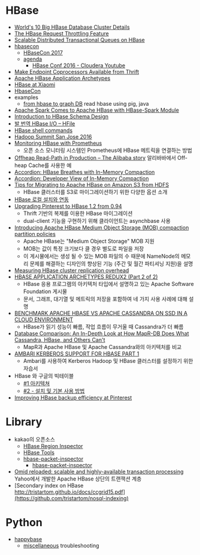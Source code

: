 HBase
=====
* [World's 10 Big HBase Database Cluster Details](http://blog.bizosys.com/2014/05/worlds-10-big-hbase-database-cluster.html)
* [The HBase Request Throttling Feature](https://blogs.apache.org/hbase/entry/the_hbase_request_throttling_feature)
* [Scalable Distributed Transactional Queues on HBase](http://blog.cask.co/2015/05/scalable-distributed-transactional-queues/)
* [hbasecon](http://hbasecon.com/)
  * [HBaseCon 2017](https://easychair.org/cfp/hbasecon2017)
  * [agenda](http://www.hbasecon.com/#agenda)
    * [HBase Conf 2016 - Cloudera Youtube](https://www.youtube.com/playlist?list=PLe-h9HrA9qfDVOeNh1l_T5HvwvkO9raWy)
* [Make Endpoint Coprocessors Available from Thrift](https://issues.apache.org/jira/browse/HBASE-5600)
* [Apache HBase Application Archetypes](http://www.slideshare.net/cloudera/141120-hbasearchetypesstratahw142)
* [HBase at Xiaomi](http://www.slideshare.net/HBaseCon/features-session-4)
* [HbaseCon](http://www.slideshare.net/HBaseCon)
* examples
  * [from hbase to graph DB](https://gist.github.com/hyunjun/55f83bfd91e2b1e24f46) read hbase using pig, java
* [Apache Spark Comes to Apache HBase with HBase-Spark Module](http://blog.cloudera.com/blog/2015/08/apache-spark-comes-to-apache-hbase-with-hbase-spark-module/?elq=b8eb31d395f14250a2c264604a98ed0e&elqCampaignId=987&elqaid=2217&elqat=1&elqTrackId=8472a26fbfcb4511b1a86953234a7bed)
* [Introduction to HBase Schema Design](http://0b4af6cdc2f0c5998459-c0245c5c937c5dedcca3f1764ecc9b2f.r43.cf2.rackcdn.com/9353-login1210_khurana.pdf)
* [발 번역 HBase I/O – HFile](https://charsyam.wordpress.com/2012/07/01/발-번역-hbase-io-hfile/)
* [HBase shell commands](https://learnhbase.wordpress.com/2013/03/02/hbase-shell-commands/)
* [Hadoop Summit San Jose 2016](https://www.youtube.com/playlist?list=PLKnYDs_-dq16K1NH83Bke2dGGUO3YKZ5b)
* [Monitoring HBase with Prometheus](https://blog.godatadriven.com/hbase-prometheus-monitoring)
  * 오픈 소스 모니터링 시스템인 Prometheus에 HBase 메트릭을 연결하는 방법
* [Offheap Read-Path in Production – The Alibaba story](http://blog.cloudera.com/blog/2017/03/offheap-read-path-in-production-the-alibaba-story/) 알리바바에서 Off-heap Cache를 사용한 예
* [Accordion: HBase Breathes with In-Memory Compaction](https://blogs.apache.org/hbase/entry/accordion-hbase-breathes-with-in)
* [Accordion: Developer View of In-Memory Compaction](https://blogs.apache.org/hbase/entry/accordion-developer-view-of-in)
* [Tips for Migrating to Apache HBase on Amazon S3 from HDFS](https://aws.amazon.com/blogs/big-data/tips-for-migrating-to-apache-hbase-on-amazon-s3-from-hdfs/)
  * HBase 클러스터를 S3로 마이그레이션하기 위한 다양한 옵션 소개
* [HBase 로컬 설치와 연동](http://astrod.github.io/2017/05/29/HBase-%EB%A1%9C%EC%BB%AC-%EC%84%A4%EC%B9%98%EC%99%80-%EC%97%B0%EB%8F%99.html)
* [Upgrading Pinterest to HBase 1.2 from 0.94](https://medium.com/@Pinterest_Engineering/upgrading-pinterest-to-hbase-1-2-from-0-94-e6e34c157783)
  * Thrift 기반의 복제를 이용한 HBase 마이그레이션
  * dual-client 기능을 구현하기 위해 클라이언트는 asynchbase 사용
* [Introducing Apache HBase Medium Object Storage (MOB) compaction partition policies](http://blog.cloudera.com/blog/2017/06/introducing-apache-hbase-medium-object-storage-mob-compaction-partition-policies/)
  * Apache HBase는 "Medium Object Storage" MOB 지원
  * MOB는 값이 특정 크기보다 클 경우 별도로 파일을 저장
  * 이 게시물에서는 생성 될 수 있는 MOB 파일의 수 때문에 NameNode의 메모리 문제를 해결하는 디자인의 향상된 기능 (주간 및 월간 파티셔닝 지원)을 설명
* [Measuring HBase cluster replication overhead](https://github.daumkakao.com/jg-choi/hbase-replication-test)
* [HBASE APPLICATION ARCHETYPES REDUX2 (Part 2 of 2)](https://blogs.apache.org/hbase/entry/hbase-application-archetypes-redux2-part)
  * HBase 응용 프로그램의 아키텍처 타입에서 설명하고 있는 Apache Software Foundation 게시물
  * 문서, 그래프, 대기열 및 메트릭의 저장을 포함하여 네 가지 사용 사례에 대해 설명
* [BENCHMARK APACHE HBASE VS APACHE CASSANDRA ON SSD IN A CLOUD ENVIRONMENT](https://hortonworks.com/blog/hbase-cassandra-benchmark/)
  * HBase가 읽기 성능이 빠름, 작업 흐름이 무거울 때 Cassandra가 더 빠름
* [Database Comparison: An In-Depth Look at How MapR-DB Does What Cassandra, HBase, and Others Can't](https://mapr.com/blog/database-comparison-an-in-depth-look-at-mapr-db/)
  * MapR과 Apache HBase 및 Apache Cassandra와의 아키텍처를 비교
* [AMBARI KERBEROS SUPPORT FOR HBASE PART 1](https://ko.hortonworks.com/blog/ambari-kerberos-support-hbase-1/)
  * Ambari를 사용하여 Kerberos Hadoop 및 HBase 클러스터를 설정하기 위한 자습서
* HBase 와 구글의 빅테이블
  * [#1 아키텍쳐](http://bcho.tistory.com/1217)
  * [#2 - 설치 및 기본 사용 방법](http://bcho.tistory.com/1219)
* [Improving HBase backup efficiency at Pinterest](https://medium.com/@Pinterest_Engineering/improving-hbase-backup-efficiency-at-pinterest-86159da4b954)

# Library
* kakao의 오픈소스
  * [HBase Region Inspector](http://tech.kakao.com/2016/03/11/opensource-3-hri/)
  * [HBase Tools](http://tech.kakao.com/2016/03/24/opensource-4-hbase-tools/)
  * [hbase-packet-inspector](https://github.com/kakao/hbase-packet-inspector)
    * [hbase-packet-inspector](http://tech.kakao.com/2017/09/22/opensource-8-hbase-packet-inspector/)
* [Omid reloaded: scalable and highly-available transaction processing](https://blog.acolyer.org/2017/03/17/omid-reloaded-scalable-and-highly-available-transaction-processing/) Yahoo에서 개발한 Apache HBase 상단의 트랜잭션 계층
* [Secondary index on HBase http://tristartom.github.io/docs/ccgrid15.pdf](https://github.com/tristartom/nosql-indexing)

# Python
* [happybase](https://happybase.readthedocs.org/en/latest/user.html)
  * [miscellaneous](https://gist.github.com/hyunjun/0f5f21b45d7d2c02c564) troubleshooting
